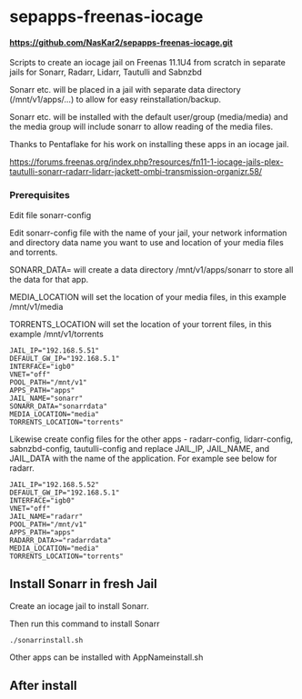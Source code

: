 # sepapps-freenas-iocage

#### https://github.com/NasKar2/sepapps-freenas-iocage.git

Scripts to create an iocage jail on Freenas 11.1U4 from scratch in separate jails for Sonarr, Radarr, Lidarr, Tautulli and Sabnzbd

Sonarr etc. will be placed in a jail with separate data directory (/mnt/v1/apps/...) to allow for easy reinstallation/backup.

Sonarr etc. will be installed with the default user/group (media/media) and the media group will include sonarr to allow reading of the media files.

Thanks to Pentaflake for his work on installing these apps in an iocage jail.

https://forums.freenas.org/index.php?resources/fn11-1-iocage-jails-plex-tautulli-sonarr-radarr-lidarr-jackett-ombi-transmission-organizr.58/

### Prerequisites
Edit file sonarr-config

Edit sonarr-config file with the name of your jail, your network information and directory data name you want to use and location of your media files and torrents.

SONARR_DATA= will create a data directory /mnt/v1/apps/sonarr to store all the data for that app.

MEDIA_LOCATION will set the location of your media files, in this example /mnt/v1/media

TORRENTS_LOCATION will set the location of your torrent files, in this example /mnt/v1/torrents


```
JAIL_IP="192.168.5.51"
DEFAULT_GW_IP="192.168.5.1"
INTERFACE="igb0"
VNET="off"
POOL_PATH="/mnt/v1"
APPS_PATH="apps"
JAIL_NAME="sonarr"
SONARR_DATA="sonarrdata"
MEDIA_LOCATION="media"
TORRENTS_LOCATION="torrents"
```

Likewise create config files for the other apps - radarr-config, lidarr-config, sabnzbd-config, tautulli-config and replace JAIL_IP, JAIL_NAME, and JAIL_DATA with the name of the application. For example see below for radarr.

```
JAIL_IP="192.168.5.52"
DEFAULT_GW_IP="192.168.5.1"
INTERFACE="igb0"
VNET="off"
JAIL_NAME="radarr"
POOL_PATH="/mnt/v1"
APPS_PATH="apps"
RADARR_DATA>="radarrdata"
MEDIA_LOCATION="media"
TORRENTS_LOCATION="torrents"
```

## Install Sonarr in fresh Jail

Create an iocage jail to install Sonarr.

Then run this command to install Sonarr
```
./sonarrinstall.sh
```

Other apps can be installed with AppNameinstall.sh

## After install

